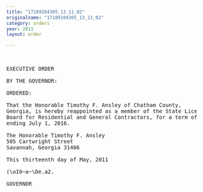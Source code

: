 ```yaml
---
title: "17189104305_13_11_02"
originalname: "17189104305_13_11_02"
category: orders
year: 2011
layout: order

---
```

<pre>
 

EXECUTIVE ORDER

BY THE GOVERNOR:

ORDERED:

That the Honorable Timothy F. Ansley of Chatham County,
Georgia, is hereby reappointed as a member of the State Licensing
Board for Residential and General Contractors, for a term of ofﬁce
ending July 1, 2016.

The Honorable Timothy F. Ansley
505 Cartwright Street
Savannah, Georgia 31406

This thirteenth day of May, 2011

(\oI0~a~\De.a2.

GOVERNOR

</pre>
